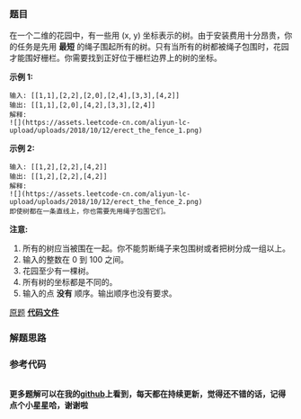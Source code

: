 ### 题目
在一个二维的花园中，有一些用 (x, y) 坐标表示的树。由于安装费用十分昂贵，你的任务是先用 **最短**
的绳子围起所有的树。只有当所有的树都被绳子包围时，花园才能围好栅栏。你需要找到正好位于栅栏边界上的树的坐标。



**示例 1:**

    
    
    输入: [[1,1],[2,2],[2,0],[2,4],[3,3],[4,2]]
    输出: [[1,1],[2,0],[4,2],[3,3],[2,4]]
    解释:
    ![](https://assets.leetcode-cn.com/aliyun-lc-upload/uploads/2018/10/12/erect_the_fence_1.png)
    

**示例 2:**

    
    
    输入: [[1,2],[2,2],[4,2]]
    输出: [[1,2],[2,2],[4,2]]
    解释:
    ![](https://assets.leetcode-cn.com/aliyun-lc-upload/uploads/2018/10/12/erect_the_fence_2.png)
    即使树都在一条直线上，你也需要先用绳子包围它们。
    



**注意:**

  1. 所有的树应当被围在一起。你不能剪断绳子来包围树或者把树分成一组以上。
  2. 输入的整数在 0 到 100 之间。
  3. 花园至少有一棵树。
  4. 所有树的坐标都是不同的。
  5. 输入的点 **没有** 顺序。输出顺序也没有要求。

[原题](https://leetcode-cn.com/problems/erect-the-fence/)    **[代码文件]()**


### 解题思路




### 参考代码

```go


```




**更多题解可以在我的[github](https://github.com/LZH139/leetcode_Go)上看到，每天都在持续更新，觉得还不错的话，记得点个小星星哈，谢谢啦**
